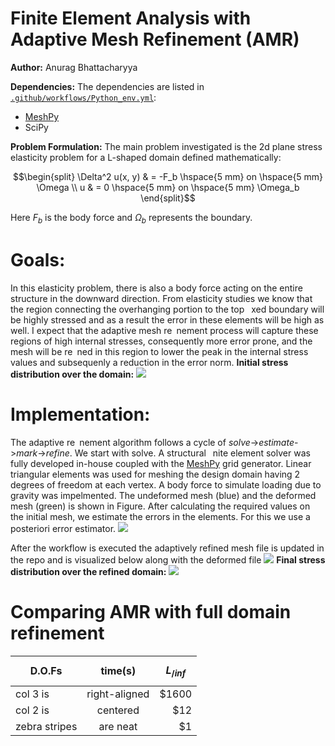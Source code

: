# Finite Element Analysis with Adaptive Mesh Refinement (AMR) 
**Author:** Anurag Bhattacharyya

**Dependencies:**
The dependencies are listed in [`.github/workflows/Python_env.yml`](https://github.com/anurag-bha/AdaptiveFiniteElements/blob/main/.github/workflows/Python_env.yml):
* [MeshPy](https://pypi.org/project/MeshPy/)
* SciPy
 
**Problem Formulation:**
The main problem investigated is the 2d plane stress elasticity problem for a L-shaped domain defined mathematically:
```math
 
```
```math
\begin{split}
  \Delta^2 u(x, y) & = -F_b \hspace{5 mm} on \hspace{5 mm} \Omega  \\
  u & = 0 \hspace{5 mm} on \hspace{5 mm} \Omega_b
\end{split}
```
Here $F_b$ is the body force and $\Omega_b$ represents the boundary.
# Goals:
In this elasticity problem, there is also a body force acting on the entire structure
in the downward direction. From elasticity studies we know that the region
connecting the overhanging portion to the top  xed boundary will be highly
stressed and as a result the error in these elements will be high as well. I expect
that the adaptive mesh re nement process will capture these regions of high
internal stresses, consequently more error prone, and the mesh will be re ned
in this region to lower the peak in the internal stress values and subsequenly a
reduction in the error norm.
**Initial stress distribution over the domain:**
![](https://github.com/anurag-bha/AdaptiveFiniteElements/blob/main/Figs/Internal%20stress%20distribution%20over%20domain.png)
# Implementation:
The adaptive re nement algorithm follows a cycle of
_solve_->_estimate_->_mark_->_refine_.
We start with solve. A structural  nite element solver was fully developed
in-house coupled with the [MeshPy](https://pypi.org/project/MeshPy/) grid generator. Linear triangular elements
was used for meshing the design domain having 2 degrees of freedom at each
vertex. A body force to simulate loading due to gravity was impelmented. The
undeformed mesh (blue) and the deformed mesh (green) is shown in Figure.
After calculating the required values on the initial mesh, we estimate the errors
in the elements. For this we use a posteriori error estimator.
![](https://github.com/anurag-bha/AdaptiveFiniteElements/blob/main/Figs/Undeformed%20and%20deformed%20FEA%20meshes.png)


After the workflow is executed the adaptively refined mesh file is updated in the repo and is visualized below along with the deformed file
![](https://github.com/anurag-bha/AdaptiveFiniteElements/blob/main/Figs/Adaptive%20mesh%20refinement.png)
**Final stress distribution over the refined domain:**
![](https://github.com/anurag-bha/AdaptiveFiniteElements/blob/main/Figs/Internal%20stress%20distribution%20over%20refined%20mesh.png)

# Comparing AMR with full domain refinement
| D.O.Fs       | time(s)          | $$L_{/inf}$$  |
| ------------- |:-------------:| -----:|
| col 3 is      | right-aligned | $1600 |
| col 2 is      | centered      |   $12 |
| zebra stripes | are neat      |    $1 |
